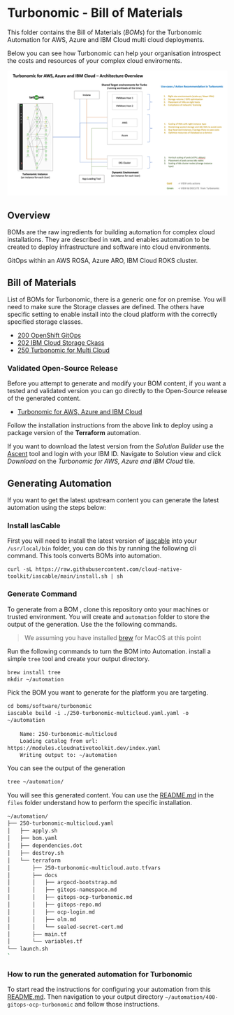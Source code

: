 # Turbonomic - Bill of Materials

This folder contains the Bill of Materials (*BOMs*) for the Turbonomic Automation for AWS, Azure and IBM Cloud multi cloud deployments.

Below you can see how Turbonomic can help your organisation introspect the costs and resources of your complex cloud enviroments.

![Turbonimic Architecture](./files/turboArch.png)

## Overview

BOMs are the raw ingredients for building automation for complex cloud installations. They are described in `YAML` and  enables automation to be created to deploy infrastructure and software into cloud environments.


GitOps within an AWS ROSA, Azure ARO, IBM Cloud ROKS cluster.

## Bill of Materials

List of BOMs for Turbonomic, there is a generic one for on premise. You will need to make sure the Storage classes are defined. The others have specific setting to enable install into the cloud platform with the correctly specified storage classes.

- [200 OpenShift GitOps](./200-openshift-gitops.yaml)
- [202 IBM Cloud Storage Ckass](./202-turbonomic-ibmcloud-storage-class.yaml)
- [250 Turbonomic for Multi Cloud](./250-turbonomic-multicloud.yaml)

### Validated Open-Source Release

Before you attempt to generate and modify your BOM content,  if you want a tested and validated version you can go directly to the Open-Source release of the generated content. 
- [Turbonomic for AWS, Azure and IBM Cloud](https://github.com/IBM/automation-turbonomic) 

Follow the installation instructions from the above link to deploy using a package version of the **Terraform** automation.

If you want to download the latest version from the *Solution Builder* use the [Ascent](https://ascent.openfn.co) tool and  login with your IBM ID. Navigate to Solution view and click *Download* on the *Turbonomic for AWS, Azure and IBM Cloud* tile. 

## Generating Automation

If you want to get the latest upstream content you can generate the latest automation using the steps below:

### Install IasCable

First you will need to install the latest version of [iascable](https://github.com/cloud-native-toolkit/iascable/blob/main/README.md) into your `/usr/local/bin` folder, you can do this by running the following cli command. This tools converts BOMs into automation.

```shell
curl -sL https://raw.githubusercontent.com/cloud-native-toolkit/iascable/main/install.sh | sh
```
### Generate Command

To generate from a BOM , clone this repository onto your machines or trusted environment. You will create and `automation` folder to store the output of the generation. Use the the following commands.

> We assuming you have installed [brew]() for MacOS at this point 

Run the following commands to turn the BOM into Automation. install a simple `tree` tool and create your output directory.

```shell
brew install tree
mkdir ~/automation
```

Pick the BOM you want to generate for the platform you are targeting.
```
cd boms/software/turbonomic
iascable build -i ./250-turbonomic-multicloud.yaml.yaml -o ~/automation

    Name: 250-turbonomic-multicloud
    Loading catalog from url: https://modules.cloudnativetoolkit.dev/index.yaml
    Writing output to: ~/automation
```

You can see the output of the generation 

```bash
tree ~/automation/
```

You will see this generated content. You can use the [README.md](./files/README.md) in the `files` folder understand how to perform the specific installation.

```bash
~/automation/
├── 250-turbonomic-multicloud.yaml
│   ├── apply.sh
│   ├── bom.yaml
│   ├── dependencies.dot
│   ├── destroy.sh
│   └── terraform
│       ├── 250-turbonomic-multicloud.auto.tfvars
│       ├── docs
│       │   ├── argocd-bootstrap.md
│       │   ├── gitops-namespace.md
│       │   ├── gitops-ocp-turbonomic.md
│       │   ├── gitops-repo.md
│       │   ├── ocp-login.md
│       │   ├── olm.md
│       │   └── sealed-secret-cert.md
│       ├── main.tf
│       └── variables.tf
└── launch.sh
`
```

### How to run the generated automation for Turbonomic

To start read the instructions for configuring your automation from this [README.md](./files/README.md). Then navigation to your output directory `~/automation/400-gitops-ocp-turbonomic` and follow those instructions.  


